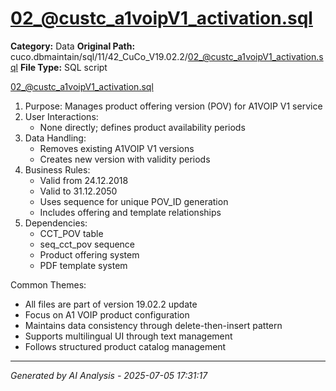 # 02_@custc_a1voipV1_activation.sql

**Category:** Data
**Original Path:** cuco.dbmaintain/sql/11/42_CuCo_V19.02.2/02_@custc_a1voipV1_activation.sql
**File Type:** SQL script

02_@custc_a1voipV1_activation.sql
1. Purpose: Manages product offering version (POV) for A1VOIP V1 service
2. User Interactions:
   - None directly; defines product availability periods
3. Data Handling:
   - Removes existing A1VOIP V1 versions
   - Creates new version with validity periods
4. Business Rules:
   - Valid from 24.12.2018
   - Valid to 31.12.2050
   - Uses sequence for unique POV_ID generation
   - Includes offering and template relationships
5. Dependencies:
   - CCT_POV table
   - seq_cct_pov sequence
   - Product offering system
   - PDF template system

Common Themes:
- All files are part of version 19.02.2 update
- Focus on A1 VOIP product configuration
- Maintains data consistency through delete-then-insert pattern
- Supports multilingual UI through text management
- Follows structured product catalog management

---
*Generated by AI Analysis - 2025-07-05 17:31:17*
